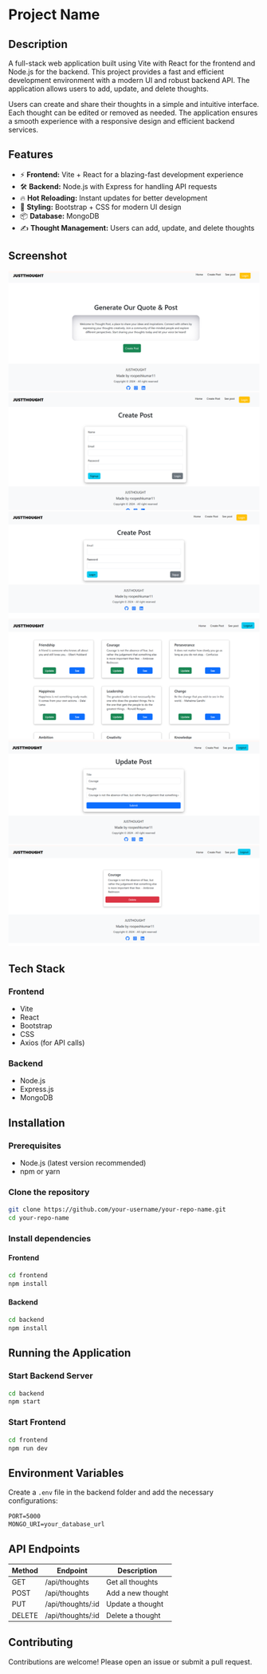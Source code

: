 # Project Name

## Description
A full-stack web application built using Vite with React for the frontend and Node.js for the backend. This project provides a fast and efficient development environment with a modern UI and robust backend API. The application allows users to add, update, and delete thoughts.

Users can create and share their thoughts in a simple and intuitive interface. Each thought can be edited or removed as needed. The application ensures a smooth experience with a responsive design and efficient backend services.

## Features
- ⚡ **Frontend:** Vite + React for a blazing-fast development experience
- 🛠 **Backend:** Node.js with Express for handling API requests
- 🔥 **Hot Reloading:** Instant updates for better development
- 🎨 **Styling:** Bootstrap + CSS for modern UI design
- 📦 **Database:** MongoDB
- ✍ **Thought Management:** Users can add, update, and delete thoughts

## Screenshot
![Project Screenshot](image_readme_file/frontui.png)
![Project Screenshot](image_readme_file/registerpost.png)
![Project Screenshot](image_readme_file/login.png)
![Project Screenshot](image_readme_file/seepost.png)
![Project Screenshot](image_readme_file/updatepost.png)
![Project Screenshot](image_readme_file/deletepost.png)

## Tech Stack
### Frontend
- Vite
- React
- Bootstrap
- CSS
- Axios (for API calls)

### Backend
- Node.js
- Express.js
- MongoDB

## Installation
### Prerequisites
- Node.js (latest version recommended)
- npm or yarn

### Clone the repository
```sh
git clone https://github.com/your-username/your-repo-name.git
cd your-repo-name
```

### Install dependencies
#### Frontend
```sh
cd frontend
npm install
```
#### Backend
```sh
cd backend
npm install
```

## Running the Application
### Start Backend Server
```sh
cd backend
npm start
```

### Start Frontend
```sh
cd frontend
npm run dev
```

## Environment Variables
Create a `.env` file in the backend folder and add the necessary configurations:
```
PORT=5000
MONGO_URI=your_database_url
```

## API Endpoints
| Method | Endpoint         | Description             |
|--------|-----------------|-------------------------|
| GET    | /api/thoughts   | Get all thoughts       |
| POST   | /api/thoughts   | Add a new thought      |
| PUT    | /api/thoughts/:id | Update a thought       |
| DELETE | /api/thoughts/:id | Delete a thought       |

## Contributing
Contributions are welcome! Please open an issue or submit a pull request.

